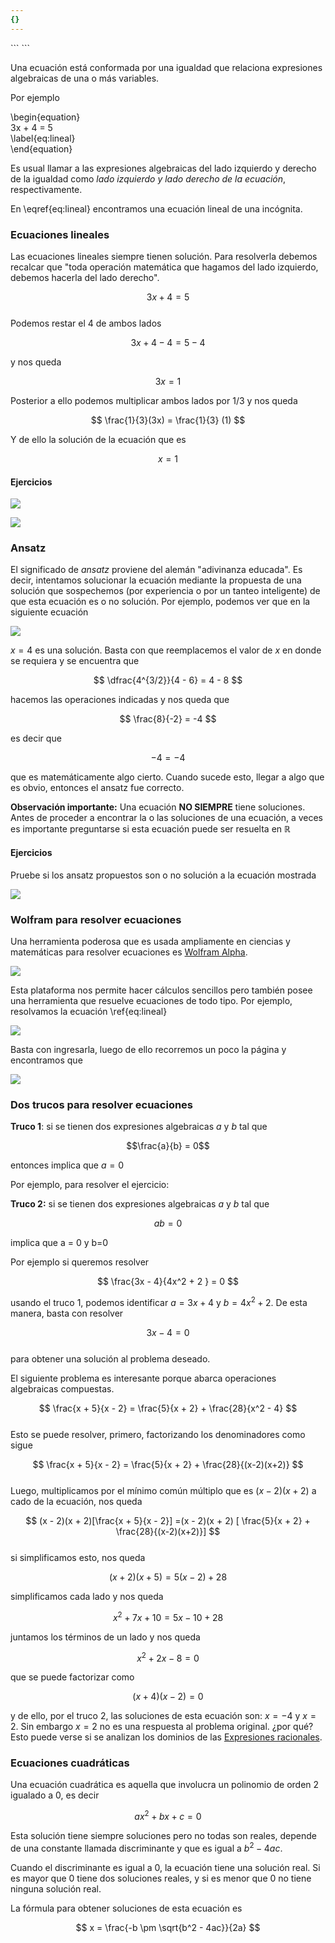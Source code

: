```yaml
---
{}
---
```

   
<div class="hidden-code">   
```   
<script>   
MathJax = {   
   tex: {   
    tags: 'ams'   
  },   
    chtml: {   
        scale: 1.3   
},   
    svg: {   
         scale: 1.3   
    }   
 };   
</script>   
``` </div>   
   
Una ecuación está conformada por una igualdad que relaciona expresiones algebraicas de una o más variables.   
   
Por ejemplo   
   
\begin{equation}   
   3x + 4 = 5   
   \label{eq:lineal}   
\end{equation}   
   
Es usual llamar a las expresiones algebraicas del lado izquierdo y derecho de la igualdad como *lado izquierdo y lado derecho de la ecuación*, respectivamente.   
   
En \eqref{eq:lineal} encontramos una ecuación lineal de una incógnita.   
   
### Ecuaciones lineales   
   
Las ecuaciones lineales siempre tienen solución. Para resolverla debemos recalcar que "toda operación matemática que hagamos del lado izquierdo, debemos hacerla del lado derecho".    
   
$$
3x + 4 =5
$$   
Podemos restar el 4 de ambos lados   
   
$$
3x + 4 - 4 = 5 - 4
$$   
   
y nos queda   
   
$$
3x = 1
$$   
   
Posterior a ello podemos multiplicar ambos lados por $1/3$ y nos queda   
   
$$
\frac{1}{3}(3x) = \frac{1}{3} (1)
$$   
   
Y de ello la solución de la ecuación que es   
   
$$
x = 1
$$   
#### Ejercicios   
   
![](images/Pasted%20image%2020231016175445.png)   
   
![](images/Pasted%20image%2020231016175457.png)   
   
### Ansatz    
   
El significado de *ansatz* proviene del alemán "adivinanza educada". Es decir, intentamos solucionar la ecuación mediante la propuesta de una solución que sospechemos (por experiencia o por un tanteo inteligente) de que esta ecuación es o no solución. Por ejemplo, podemos ver que en la siguiente ecuación   
   
![](images/Pasted%20image%2020231016175535.png)   
   
$x=4$ es una solución. Basta con que reemplacemos el valor de $x$ en donde se requiera y se encuentra que   
   
$$
\dfrac{4^{3/2}}{4 - 6} = 4 - 8 
$$   
   
hacemos las operaciones indicadas y nos queda que   
   
$$
\frac{8}{-2} = -4
$$   
   
es decir que   
   
$$ -4 = -4$$   
   
que es matemáticamente algo cierto. Cuando sucede esto, llegar a algo que es obvio, entonces el ansatz fue correcto.   
   
**Observación importante:** Una ecuación **NO SIEMPRE** tiene soluciones. Antes de proceder a encontrar la o las soluciones de una ecuación, a veces es importante preguntarse si esta ecuación puede ser resuelta en $\mathbb{R}$   
   
   
#### Ejercicios   
   
Pruebe si los ansatz propuestos son o no solución a la ecuación mostrada   
   
![](images/Pasted%20image%2020231016180033.png)   
   
### Wolfram para resolver ecuaciones   
   
Una herramienta poderosa que es usada ampliamente en ciencias y matemáticas para resolver ecuaciones es [Wolfram Alpha](https://www.wolframalpha.com/).     
   
![](images/Pasted%20image%2020231016180225.png)   
   
Esta plataforma nos permite hacer cálculos sencillos pero también posee una herramienta que resuelve ecuaciones de todo tipo. Por ejemplo, resolvamos la ecuación \ref{eq:lineal}    
   
![](images/Pasted%20image%2020231016180920.png)   
   
Basta con ingresarla, luego de ello recorremos un poco la página y encontramos que   
   
![](images/Pasted%20image%2020231016180949.png)   
   
### Dos trucos para resolver ecuaciones   
   
   
**Truco 1**: si se tienen dos expresiones algebraicas $a$ y $b$ tal que   
   
$$\frac{a}{b} = 0$$   
   
entonces implica que $a=0$   
   
Por ejemplo, para resolver el ejercicio:   
   
**Truco 2:** si se tienen dos expresiones algebraicas $a$ y $b$ tal que   
   
$$ab= 0$$   
   
implica que a = 0 y b=0   
   
Por ejemplo si queremos resolver    
   
$$
\frac{3x - 4}{4x^2 + 2 } = 0
$$   
   
usando el truco 1, podemos identificar $a=3x+4$ y $b=4x^2 + 2$. De esta manera, basta con resolver    
   
$$
3x - 4 = 0
$$   
para obtener una solución al problema deseado.    
   
El siguiente problema es interesante porque abarca operaciones algebraicas compuestas.    
   
$$
\frac{x  + 5}{x - 2} = \frac{5}{x + 2}  + \frac{28}{x^2 - 4}
$$   
Esto se puede resolver, primero, factorizando los denominadores como sigue   
   
$$
\frac{x + 5}{x - 2} = \frac{5}{x + 2} + \frac{28}{(x-2)(x+2)}
$$   
Luego, multiplicamos por el mínimo común múltiplo que es $(x-2)(x+2)$ a cado de la ecuación, nos queda   
   
$$
(x - 2)(x + 2)[\frac{x + 5}{x - 2}] =(x - 2)(x + 2) [ \frac{5}{x + 2} + \frac{28}{(x-2)(x+2)}]
$$   
si simplificamos esto, nos queda   
   
$$
(x+2)(x + 5) = 5 (x - 2) + 28
$$   
   
simplificamos cada lado y nos queda   
   
$$
x^2 + 7x + 10 = 5x - 10  + 28
$$   
   
juntamos los términos de un lado y nos queda   
   
$$
x^2 + 2x - 8 =0
$$   
   
que se puede factorizar como   
   
$$
(x + 4)(x - 2)=0
$$   
   
y de ello, por el truco 2, las soluciones de esta ecuación son: $x = -4$ y $x=2$. Sin embargo $x=2$ no es una respuesta al problema original. ¿por qué? Esto puede verse si se analizan los dominios de las [Expresiones racionales](./output/md/Expresiones%20racionales.md).   
   
### Ecuaciones cuadráticas   
   
Una ecuación cuadrática es aquella que involucra un polinomio de orden 2 igualado a 0, es decir   
   
$$
ax^2 + bx + c = 0
$$   
   
Esta solución tiene siempre soluciones pero no todas son reales, depende de una constante llamada discriminante y que es igual a $b^2 -4ac$.    
   
Cuando el discriminante es igual a 0, la ecuación tiene una solución real. Si es mayor que 0 tiene dos soluciones reales, y si es menor que 0 no tiene ninguna solución real.   
   
La fórmula para obtener soluciones de esta ecuación es   
   
$$
x = \frac{-b \pm \sqrt{b^2 - 4ac}}{2a}
$$